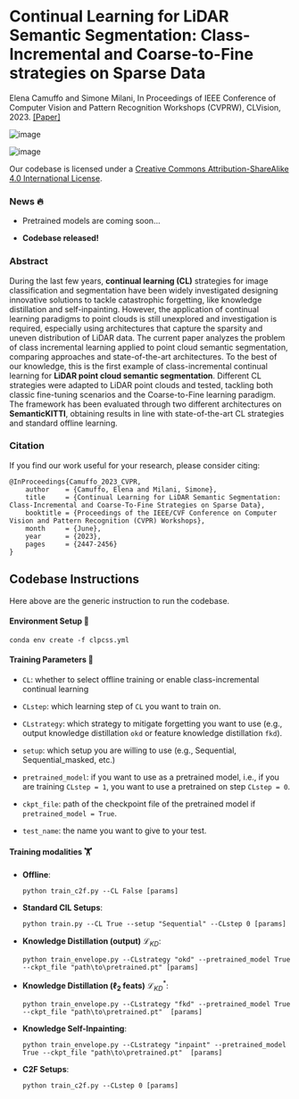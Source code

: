 # Continual Learning for LiDAR Semantic Segmentation: Class-Incremental and Coarse-to-Fine strategies on Sparse Data
Elena Camuffo and Simone Milani, In Proceedings of IEEE Conference of Computer Vision and Pattern Recognition Workshops (CVPRW), CLVision, 2023.
[[Paper]](https://openaccess.thecvf.com/content/CVPR2023W/CLVision/html/Camuffo_Continual_Learning_for_LiDAR_Semantic_Segmentation_Class-Incremental_and_Coarse-To-Fine_Strategies_CVPRW_2023_paper.html)

![image](https://github.com/LTTM/CL-PCSS/assets/63043735/2b841a62-4c4c-4e9a-8fba-0603e8522cb3)

![image](https://github.com/LTTM/CL-PCSS/assets/63043735/5de6982d-c704-4077-a611-3d4aed84e5d4)


Our codebase is licensed under a [Creative Commons Attribution-ShareAlike 4.0 International License](http://creativecommons.org/licenses/by-sa/4.0/).

### News 🔥
<!-- - Pretrained models released [here](https://drive.google.com/drive/folders/1fv7y1XrgEji6WWIiRMMoLcorv96-Yh6t?usp=sharing)!! -->

- Pretrained models are coming soon...

- **Codebase released!**

### Abstract 
During the last few years, **continual learning (CL)** strategies for image classification and segmentation have been widely investigated designing innovative solutions to tackle catastrophic forgetting, like knowledge distillation and self-inpainting. However, the application of continual learning paradigms to point clouds is still unexplored and investigation is required, especially using architectures that capture the sparsity and uneven distribution of LiDAR data. The current paper analyzes the problem of class incremental learning applied to point cloud semantic segmentation, comparing approaches and state-of-the-art architectures. To the best of our knowledge, this is the first example of class-incremental continual learning for **LiDAR point cloud semantic segmentation**. Different CL strategies were adapted to LiDAR point clouds and tested, tackling both classic fine-tuning scenarios and the Coarse-to-Fine learning paradigm. The framework has been evaluated through two different architectures on **SemanticKITTI**, obtaining results in line with state-of-the-art CL strategies and standard offline learning.

### Citation
If you find our work useful for your research, please consider citing:

```
@InProceedings{Camuffo_2023_CVPR,
    author    = {Camuffo, Elena and Milani, Simone},
    title     = {Continual Learning for LiDAR Semantic Segmentation: Class-Incremental and Coarse-To-Fine Strategies on Sparse Data},
    booktitle = {Proceedings of the IEEE/CVF Conference on Computer Vision and Pattern Recognition (CVPR) Workshops},
    month     = {June},
    year      = {2023},
    pages     = {2447-2456}
}
```

## Codebase Instructions
Here above are the generic instruction to run the codebase.

#### Environment Setup 🌴
```
conda env create -f clpcss.yml
```

#### Training Parameters 🏓​

- `CL`: whether to select offline training or enable class-incremental continual learning

- `CLstep`: which learning step of `CL` you want to train on.

- `CLstrategy`: which strategy to mitigate forgetting you want to use (e.g., output knowledge distillation `okd` or feature knowledge distillation `fkd`).

- `setup`: which setup you are willing to use (e.g., Sequential, Sequential_masked, etc.)

- `pretrained_model`: if you want to use as a pretrained model, i.e., if you are training `CLstep = 1`, you want to use a pretrained on step `CLstep = 0`.

- `ckpt_file`: path of the checkpoint file of the pretrained model if `pretrained_model = True`.

- `test_name`: the name you want to give to your test.

#### Training modalities ​​🏋️​
- **Offline**: 
    ```
    python train_c2f.py --CL False [params]
    ```
- **Standard CIL Setups**: 
    ```
    python train.py --CL True --setup "Sequential" --CLstep 0 [params]
    ```
- **Knowledge Distillation (output)** $\mathcal{L}_{KD}$: 
    ```
    python train_envelope.py --CLstrategy "okd" --pretrained_model True --ckpt_file "path\to\pretrained.pt" [params]
    ```
- **Knowledge Distillation ($\ell_2$ feats)** $\mathcal{L}^{*}_{KD}$: 
    ```
    python train_envelope.py --CLstrategy "fkd" --pretrained_model True --ckpt_file "path\to\pretrained.pt"  [params]
    ```
- **Knowledge Self-Inpainting**: 
    ```
    python train_envelope.py --CLstrategy "inpaint" --pretrained_model True --ckpt_file "path\to\pretrained.pt"  [params]
    ```
- **C2F Setups**: 
    ```
    python train_c2f.py --CLstep 0 [params]
    ```

<!--#### Testing results 🚀
```
python test.py --pretrained_model True --ckpt_file "your/path/to/model.pt" [params]
```

| Model        | Step 0       | Step 1       | Step 2       |
|:-------------|:------------:|:------------:|-------------:|
| *Baseline*                     | -            | -            | 47.2          |
| Sequential                  | 49.0            | 48.8           | 42.9        |
| Seq. Masked                | 49.0            | 22.0           | 11.0         |
| $\mathcal{L}_{KD}$ (output)               | 49.0       | 47.9     | 44.4     |
| $\mathcal{L}^{*}_{KD}$ ($\ell_2$ feats) | 49.0      | 46.8     | 41.7        |
| Inpainting                  | 49.0            | 46.5           | 39.0        |
| Coarse-to-Fine              | 86.7            | 74.6          | 47.1         |

The table shows overall results in terms of $\text{mIoU}_{0\rightarrow k}$, with $k$ as the continual learning step, on our CIL partition (above) of the [SemanticKITTI](https://www.semantic-kitti.org/) dataset using [RandLA-Net](https://github.com/QingyongHu/RandLA-Net) point based architecture.

 pretrained models can be found [here](https://drive.google.com/drive/folders/1fv7y1XrgEji6WWIiRMMoLcorv96-Yh6t?usp=sharing). -->